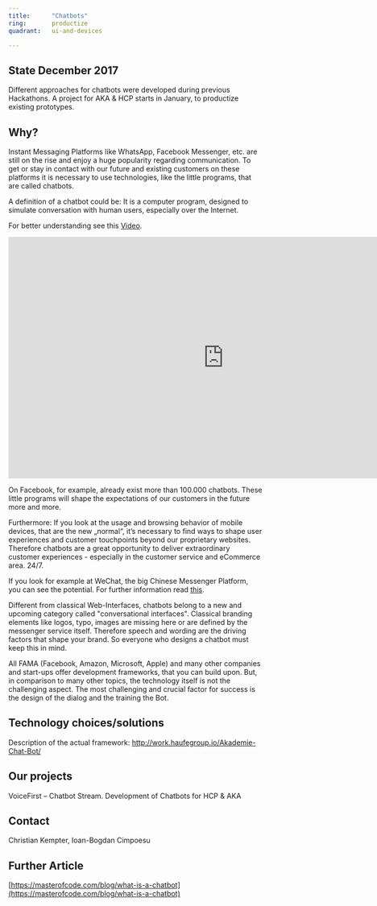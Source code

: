 ```yaml
---
title:      "Chatbots"
ring:       productize
quadrant:   ui-and-devices

---
```


## State December 2017 ##

Different approaches for chatbots were developed during previous Hackathons. A project for AKA & HCP starts in January, to productize existing prototypes.

## Why? ##

Instant Messaging Platforms like WhatsApp, Facebook Messenger, etc. are still on the rise and enjoy a huge popularity regarding
communication. To get or stay in contact with our future and existing customers on these platforms it is necessary to use technologies,
like the little programs, that are called chatbots.

A definition of a chatbot could be:
It is a computer program, designed to simulate conversation with human users, especially over the
Internet.

For better understanding see this [Video](https://www.youtube.com/watch?v=IYJjrvXSbnM).
<iframe width="854" height="480" src="https://www.youtube.com/watch?v=IYJjrvXSbnM" frameborder="0" allowfullscreen></iframe>

On Facebook, for example, already exist more than 100.000 chatbots. These little programs will shape the expectations of our customers in the future more and more.

Furthermore: If you look at the usage and browsing behavior of mobile devices, that are the new „normal“, it’s
necessary to find ways to shape user experiences and customer touchpoints beyond our proprietary websites. Therefore chatbots are a
great opportunity to deliver extraordinary customer experiences - especially in the customer service and eCommerce area. 24/7.

If you look for example at WeChat, the big Chinese Messenger Platform, you can see the potential. For further information read [this](https://www.clickz.com/an-introduction-to-wechat-the-evolution-and-future-of-chinas-most-popularapp/111401/).

Different from classical Web-Interfaces, chatbots belong to a new and upcoming category called "conversational interfaces".
Classical branding elements like logos, typo, images are missing here or are defined by the messenger service itself. Therefore speech
and wording are the driving factors that shape your brand. So everyone who designs a chatbot must keep this in mind.

All FAMA (Facebook, Amazon, Microsoft, Apple) and many other companies and start-ups offer development frameworks, that you can build upon. But, in comparison to many other topics, the technology itself is not the challenging aspect. The most challenging and crucial factor for success is the design of the dialog and the training the Bot.

## Technology choices/solutions ##

Description of the actual framework: http://work.haufegroup.io/Akademie-Chat-Bot/

## Our projects ##

VoiceFirst – Chatbot Stream. Development of Chatbots for HCP & AKA

## Contact ##

Christian Kempter, Ioan-Bogdan Cimpoesu

## Further Article ##

[https://masterofcode.com/blog/what-is-a-chatbot](https://masterofcode.com/blog/what-is-a-chatbot)
